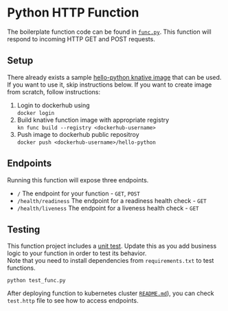 # Python HTTP Function

The boilerplate function code can be found in [`func.py`](./func.py). This function will respond
to incoming HTTP GET and POST requests.

## Setup

There already exists a sample [hello-python knative image](https://hub.docker.com/r/notnew77/hello-python) that can be used. If you want to use it, skip instructions below. If you want to create image from scratch, follow instructions:

1. Login to dockerhub using  
   `docker login`
2. Build knative function image with appropriate registry  
   `kn func build --registry <dockerhub-username>`
3. Push image to dockerhub public repositroy  
   `docker push <dockerhub-username>/hello-python`

## Endpoints

Running this function will expose three endpoints.

- `/` The endpoint for your function - `GET`, `POST`
- `/health/readiness` The endpoint for a readiness health check - `GET`
- `/health/liveness` The endpoint for a liveness health check - `GET`

## Testing

This function project includes a [unit test](./test_func.py). Update this
as you add business logic to your function in order to test its behavior.  
Note that you need to install dependencies from `requirements.txt` to test functions.

```console
python test_func.py
```

After deploying function to kubernetes cluster [`README.md`](../../kubernetes/README.md)), you can check `test.http` file to see how to access endpoints.
